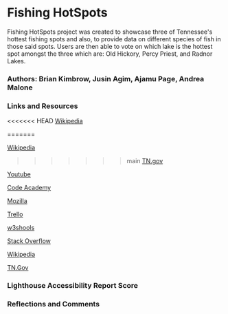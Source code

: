 # Fishing  HotSpots

Fishing HotSpots project was created to showcase three of Tennessee's hottest fishing spots and also, to provide data on different species of fish in those said spots.  Users are then able to vote on which lake is the hottest spot amongst the three which are:  Old Hickory, Percy Priest, and Radnor Lakes.  

### Authors: Brian Kimbrow, Jusin Agim, Ajamu Page, Andrea Malone

### Links and Resources
<<<<<<< HEAD
[Wikipedia](https://en.wikipedia.org/wiki/Old_Hickory_Lake)

=======

[Wikipedia](https://en.wikipedia.org/wiki/Old_Hickory_Lake)

>>>>>>> main
[TN.gov](https://www.tn.gov/twra/fishing/where-to-fish/middle-tennessee-r2/old-hickory-reservoir.)

[Youtube](https://www.youtube.com/)

[Code Academy](https://www.codecademy.com/learn)

[Mozilla](https://developer.mozilla.org/en-US/docs/Web/JavaScript)

[Trello](https://trello.com/b/jlNRyWlg/fishing-hotspots)

[w3shools](https://www.w3schools.com/jsref/jsref_includes.asp)

[Stack Overflow](https://stackoverflow.com/)

[Wikipedia](https://en.wikipedia.org/wiki/Old_Hickory_Lake)

[TN.Gov](https://www.tn.gov/twra/fishing/where-to-fish/middle-tennessee-r2/old-hickory-reservoir.)


### Lighthouse Accessibility Report Score



### Reflections and Comments
